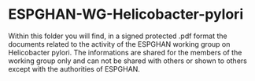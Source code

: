 # ESPGHAN-WG-Helicobacter-pylori

Within this folder you will find, in a signed protected .pdf format the documents related to the activity of the ESPGHAN working group on Helicobacter pylori. The informations are shared for the members of the working group only and can not be shared with others or shown to others except with the authorities of ESPGHAN.
